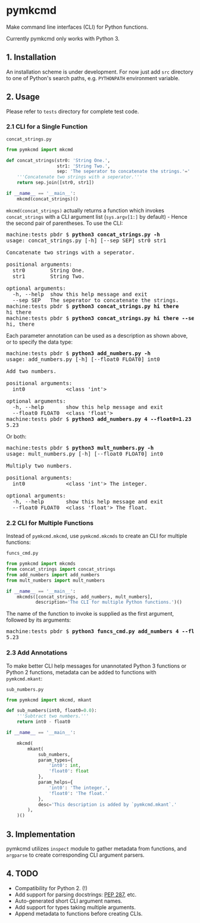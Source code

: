 pymkcmd
=======

Make command line interfaces (CLI) for Python functions.

Currently pymkcmd only works with Python 3.

## 1. Installation

An installation scheme is under development. For now just add `src` directory
to one of Python's search paths, e.g. `PYTHONPATH` environment variable.

## 2. Usage

Please refer to `tests` directory for complete test code.

### 2.1 CLI for a Single Function

`concat_strings.py`

```python
from pymkcmd import mkcmd

def concat_strings(str0: 'String One.',
                   str1: 'String Two.',
                   sep: 'The seperator to concatenate the strings.'=' '):
    '''Concatenate two strings with a seperator.'''
    return sep.join([str0, str1])

if __name__ == '__main__':
    mkcmd(concat_strings)()
```

`mkcmd(concat_strings)` actually returns a function which invokes
`concat_strings` with a CLI argument list (`sys.argv[1:]` by default) -
Hence the second pair of parentheses. To use the CLI:

<pre>
machine:tests pbdr $ <b>python3 concat_strings.py -h</b>
usage: concat_strings.py [-h] [--sep SEP] str0 str1

Concatenate two strings with a seperator.

positional arguments:
  str0        String One.
  str1        String Two.

optional arguments:
  -h, --help  show this help message and exit
  --sep SEP   The seperator to concatenate the strings.
machine:tests pbdr $ <b>python3 concat_strings.py hi there</b>
hi there
machine:tests pbdr $ <b>python3 concat_strings.py hi there --sep=', '</b>
hi, there
</pre>

Each parameter annotation can be used as a description as shown above,
or to specify the data type:

<pre>
machine:tests pbdr $ <b>python3 add_numbers.py -h</b>
usage: add_numbers.py [-h] [--float0 FLOAT0] int0

Add two numbers.

positional arguments:
  int0             &lt;class 'int'&gt;

optional arguments:
  -h, --help       show this help message and exit
  --float0 FLOAT0  &lt;class 'float'&gt;
machine:tests pbdr $ <b>python3 add_numbers.py 4 --float0=1.23</b>
5.23
</pre>

Or both:

<pre>
machine:tests pbdr $ <b>python3 mult_numbers.py -h</b>
usage: mult_numbers.py [-h] [--float0 FLOAT0] int0

Multiply two numbers.

positional arguments:
  int0             &lt;class 'int'&gt; The integer.

optional arguments:
  -h, --help       show this help message and exit
  --float0 FLOAT0  &lt;class 'float'&gt; The float.
</pre>


### 2.2 CLI for Multiple Functions

Instead of `pymkcmd.mkcmd`, use `pymkcmd.mkcmds` to create an CLI for
multiple functions:

`funcs_cmd.py`
```python
from pymkcmd import mkcmds
from concat_strings import concat_strings
from add_numbers import add_numbers
from mult_numbers import mult_numbers

if __name__ == '__main__':
    mkcmds([concat_strings, add_numbers, mult_numbers],
           description='The CLI for multiple Python functions.')()
```

The name of the function to invoke is supplied as the first argument,
followed by its arguments:

<pre>
machine:tests pbdr $ <b>python3 funcs_cmd.py add_numbers 4 --float0=1.23</b>
5.23
</pre>

### 2.3 Add Annotations

To make better CLI help messages for unannotated Python 3 functions or
Python 2 functions, metadata can be added to functions with
`pymkcmd.mkant`:

`sub_numbers.py`
```python
from pymkcmd import mkcmd, mkant

def sub_numbers(int0, float0=0.0):
    '''Subtract two numbers.'''
    return int0 - float0

if __name__ == '__main__':

    mkcmd(
        mkant(
            sub_numbers,
            param_types={
                'int0': int,
                'float0': float
            },
            param_helps={
                'int0': 'The integer.',
                'float0': 'The float.'
            },
            desc='This description is added by `pymkcmd.mkant`.'
        ),
    )()
```

## 3. Implementation

pymkcmd utilizes `inspect` module to gather metadata from functions, and
`argparse` to create corresponding CLI argument parsers.

## 4. TODO

- Compatibility for Python 2. (!)
- Add support for parsing docstrings:
  [PEP 287](https://www.python.org/dev/peps/pep-0287/), etc.
- Auto-generated short CLI argument names.
- Add support for types taking multiple arguments.
- Append metadata to functions before creating CLIs.
